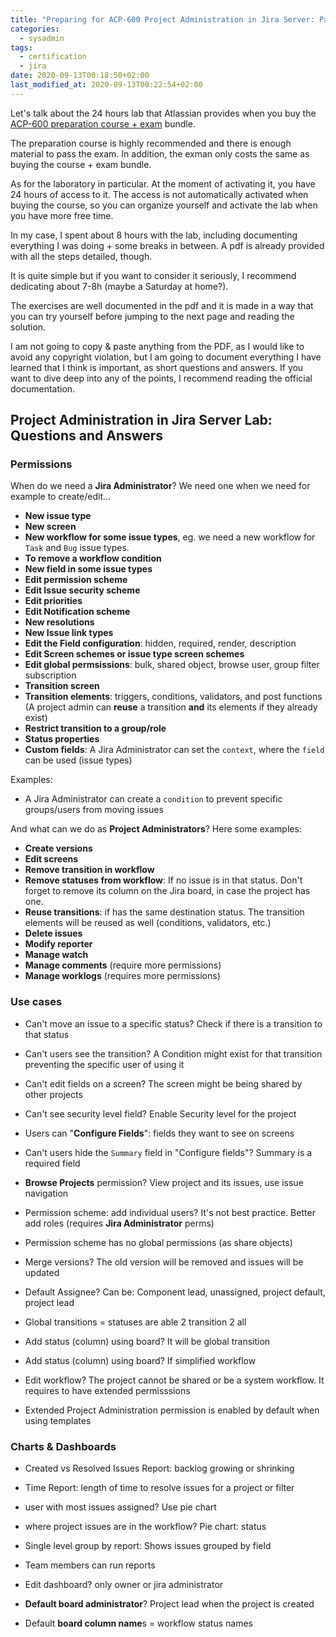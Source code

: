 ```yaml
---
title: "Preparing for ACP-600 Project Administration in Jira Server: Part II Labs"
categories:
  - sysadmin
tags:
  - certification
  - jira
date: 2020-09-13T00:18:50+02:00
last_modified_at: 2020-09-13T00:22:54+02:00
---
```


Let's talk about the 24 hours lab that Atlassian provides when you buy the [ACP-600 preparation course + exam](https://training.atlassian.com/course/project-administration-in-jira-server) bundle.

The preparation course is highly recommended and there is enough material to pass the exam. In addition, the exman only costs the same as buying the course + exam bundle.

As for the laboratory in particular. At the moment of activating it, you have 24 hours of access to it. The access is not automatically activated when buying the course, so you can organize yourself and activate the lab when you have more free time.

In my case, I spent about 8 hours with the lab, including documenting everything I was doing + some breaks in between. A pdf is already provided with all the steps detailed, though.

It is quite simple but if you want to consider it seriously, I recommend dedicating about 7-8h (maybe a Saturday at home?).

The exercises are well documented in the pdf and it is made in a way that you can try yourself before jumping to the next page and reading the solution.

I am not going to copy & paste anything from the PDF, as I would like to avoid any copyright violation, but I am going to document everything I have learned that I think is important, as short questions and answers. If you want to dive deep into any of the points, I recommend reading the official documentation.


##  Project Administration in Jira Server Lab: Questions and Answers

### Permissions

When do we need a **Jira Administrator**? We need one when we need for example to create/edit...

- **New issue type**
- **New screen**
- **New workflow for some issue types**, eg. we need a new workflow for `Task` and `Bug` issue types.
- **To remove a workflow condition**
- **New field in some issue types**
- **Edit permission scheme**
- **Edit Issue security scheme**
- **Edit priorities**
- **Edit Notification scheme**
- **New resolutions**
- **New Issue link types**
- **Edit the Field configuration**: hidden, required, render, description
- **Edit Screen schemes or issue type screen schemes**
- **Edit global permsissions**: bulk, shared object, browse user, group filter subscription
- **Transition screen**
- **Transition elements**: triggers, conditions, validators, and post functions (A project admin can **reuse** a transition **and** its elements if they already exist)
- **Restrict transition to a group/role**
- **Status properties**
- **Custom fields**: A Jira Administrator can set the `context`, where the `field` can be used (issue types)

Examples:

- A Jira Administrator can create a `condition` to prevent specific groups/users from moving issues

And what can we do as **Project Administrators**? Here some examples:

- **Create versions**
- **Edit screens**
- **Remove transition in workflow**
- **Remove statuses from workflow**: If no issue is in that status. Don't forget to remove its column on the Jira board, in case the project has one.
- **Reuse transitions**: if has the same destination status. The transition elements will be reused as well (conditions, validators, etc.)
- **Delete issues**
- **Modify reporter**
- **Manage watch**
- **Manage comments** (require more permissions)
- **Manage worklogs** (requires more permissions)


### Use cases

- Can't move an issue to a specific status? Check if there is a transition to that status
- Can't users see the transition? A Condition might exist for that transition preventing the specific user of using it
- Can't edit fields on a screen? The screen might be being shared by other projects
- Can't see security level field? Enable Security level for the project

- Users can "**Configure Fields**": fields they want to see on screens
- Can't users hide the `Summary` field in "Configure fields"? Summary is a required field

- **Browse Projects** permission? View project and its issues, use issue navigation

- Permission scheme: add individual users? It's not best practice. Better add roles (requires **Jira Administrator** perms)
- Permission scheme has no global permissions (as share objects)

- Merge versions? The old version will be removed and issues will be updated
- Default Assignee? Can be: Component lead, unassigned, project default, project lead

- Global transitions = statuses are able 2 transition 2 all
- Add status (column) using board? It will be global transition
- Add status (column) using board? If simplified workflow

- Edit workflow? The project cannot be shared or be a system workflow. It requires to have extended permisssions
- Extended Project Administration permission is enabled by default when using templates

### Charts & Dashboards

- Created vs Resolved Issues Report: backlog growing or shrinking
- Time Report: length of time to resolve issues for a project or filter
- user with most issues assigned? Use pie chart
- where project issues are in the workflow? Pie chart: status
- Single level group by report: Shows issues grouped by field
- Team members can run reports

- Edit dashboard? only owner or jira administrator

- **Default board administrator**? Project lead when the project is created
- Default **board column name**s = workflow status names
